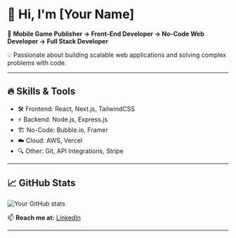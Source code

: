 # 👋 Hi, I'm [Your Name]  

🚀 **Mobile Game Publisher → Front-End Developer → No-Code Web Developer → Full Stack Developer**  

💡 Passionate about building scalable web applications and solving complex problems with code.  

---

## 🔥 Skills & Tools  
- 🛠 Frontend: React, Next.js, TailwindCSS  
- ⚡ Backend: Node.js, Express.js  
- 🏗️ No-Code: Bubble.io, Framer  
- ☁️ Cloud: AWS, Vercel  
- 🔍 Other: Git, API Integrations, Stripe  

---

## 📈 GitHub Stats  
![Your GitHub stats](https://github-readme-stats.vercel.app/api?username=divypratap93&show_icons=true&theme=radical)  

📫 **Reach me at:** [LinkedIn](https://www.linkedin.com/in/divy-pratap-258a1786/)

---
